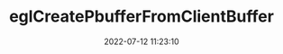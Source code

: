 ---
title: eglCreatePbufferFromClientBuffer
permalink: /egl/eglCreatePbufferFromClientBuffer
date: 2022-07-12 11:23:10
tags: [EGL,EGL 1.2,EGL 1.5]
keywords: [EGL,EGL 1.2,EGL 1.5]
categories: OpenGL
index_img: /img/opengl.jpg
---